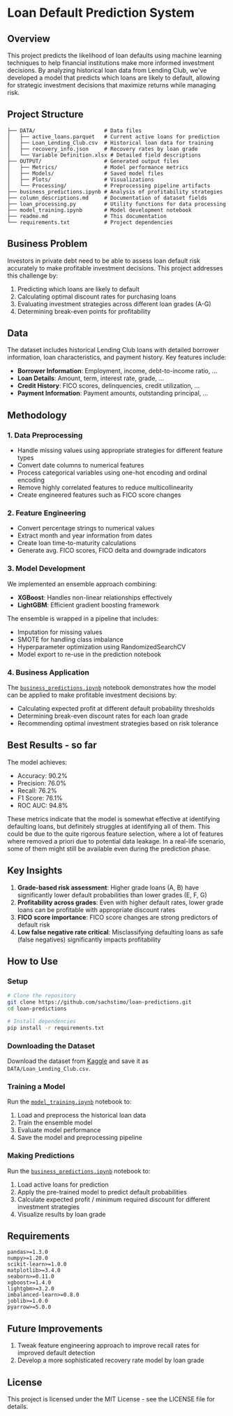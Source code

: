 # Loan Default Prediction System

## Overview
This project predicts the likelihood of loan defaults using machine learning techniques to help financial institutions make more informed investment decisions. By analyzing historical loan data from Lending Club, we've developed a model that predicts which loans are likely to default, allowing for strategic investment decisions that maximize returns while managing risk.

## Project Structure
```
├── DATA/                      # Data files
│   ├── active_loans.parquet   # Current active loans for prediction
│   ├── Loan_Lending_Club.csv  # Historical loan data for training
│   ├── recovery_info.json     # Recovery rates by loan grade
│   └── Variable Definition.xlsx # Detailed field descriptions
├── OUTPUT/                    # Generated output files
│   ├── Metrics/               # Model performance metrics
│   ├── Models/                # Saved model files
│   ├── Plots/                 # Visualizations
│   └── Processing/            # Preprocessing pipeline artifacts
├── business_predictions.ipynb # Analysis of profitability strategies
├── column_descriptions.md     # Documentation of dataset fields
├── loan_processing.py         # Utility functions for data processing
├── model_training.ipynb       # Model development notebook
├── readme.md                  # This documentation
└── requirements.txt           # Project dependencies
```

## Business Problem
Investors in private debt need to be able to assess loan default risk accurately to make profitable investment decisions. This project addresses this challenge by:

1. Predicting which loans are likely to default
2. Calculating optimal discount rates for purchasing loans
3. Evaluating investment strategies across different loan grades (A-G)
4. Determining break-even points for profitability

## Data
The dataset includes historical Lending Club loans with detailed borrower information, loan characteristics, and payment history. Key features include:

- **Borrower Information**: Employment, income, debt-to-income ratio, ...
- **Loan Details**: Amount, term, interest rate, grade, ...
- **Credit History**: FICO scores, delinquencies, credit utilization, ...
- **Payment Information**: Payment amounts, outstanding principal, ...

## Methodology

### 1. Data Preprocessing
- Handle missing values using appropriate strategies for different feature types
- Convert date columns to numerical features
- Process categorical variables using one-hot encoding and ordinal encoding
- Remove highly correlated features to reduce multicollinearity
- Create engineered features such as FICO score changes

### 2. Feature Engineering
- Convert percentage strings to numerical values
- Extract month and year information from dates
- Create loan time-to-maturity calculations
- Generate avg. FICO scores, FICO delta and downgrade indicators

### 3. Model Development
We implemented an ensemble approach combining:
- **XGBoost**: Handles non-linear relationships effectively
- **LightGBM**: Efficient gradient boosting framework

The ensemble is wrapped in a pipeline that includes:
- Imputation for missing values
- SMOTE for handling class imbalance
- Hyperparameter optimization using RandomizedSearchCV
- Model export to re-use in the prediction notebook

### 4. Business Application
The [`business_predictions.ipynb`](business_predictions.ipynb) notebook demonstrates how the model can be applied to make profitable investment decisions by:
- Calculating expected profit at different default probability thresholds
- Determining break-even discount rates for each loan grade
- Recommending optimal investment strategies based on risk tolerance

## Best Results - so far
The model achieves:
- Accuracy: 90.2%
- Precision: 76.0%
- Recall: 76.2%
- F1 Score: 76.1%
- ROC AUC: 94.8%

These metrics indicate that the model is somewhat effective at identifying defaulting loans, but definitely struggles at identifying all of them. This could be due to the quite rigorous feature selection, where a lot of features where removed a priori due to potential data leakage. In a real-life scenario, some of them might still be available even during the prediction phase.

## Key Insights
1. **Grade-based risk assessment**: Higher grade loans (A, B) have significantly lower default probabilities than lower grades (E, F, G)
2. **Profitability across grades**: Even with higher default rates, lower grade loans can be profitable with appropriate discount rates
3. **FICO score importance**: FICO score changes are strong predictors of default risk
4. **Low false negative rate critical**: Misclassifying defaulting loans as safe (false negatives) significantly impacts profitability

## How to Use

### Setup
```bash
# Clone the repository
git clone https://github.com/sachstimo/loan-predictions.git
cd loan-predictions

# Install dependencies
pip install -r requirements.txt
```
### Downloading the Dataset

Download the dataset from [Kaggle](https://www.kaggle.com/wendykan/lending-club-loan-data) and save it as `DATA/Loan_Lending_Club.csv`.

### Training a Model
Run the [`model_training.ipynb`](model_training.ipynb) notebook to:
1. Load and preprocess the historical loan data
2. Train the ensemble model
3. Evaluate model performance
4. Save the model and preprocessing pipeline

### Making Predictions
Run the [`business_predictions.ipynb`](business_predictions.ipynb) notebook to:
1. Load active loans for prediction
2. Apply the pre-trained model to predict default probabilities
3. Calculate expected profit / minimum required discount for different investment strategies
4. Visualize results by loan grade

## Requirements
```
pandas>=1.3.0
numpy>=1.20.0
scikit-learn>=1.0.0
matplotlib>=3.4.0
seaborn>=0.11.0
xgboost>=1.4.0
lightgbm>=3.2.0
imbalanced-learn>=0.8.0
joblib>=1.0.0
pyarrow>=5.0.0
```

## Future Improvements
1. Tweak feature engineering approach to improve recall rates for improved default detection
2. Develop a more sophisticated recovery rate model by loan grade

## License
This project is licensed under the MIT License - see the LICENSE file for details.